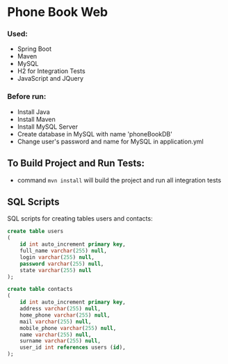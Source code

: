 # Phone Book Web

### Used:
* Spring Boot
* Maven
* MySQL
* H2 for Integration Tests
* JavaScript and JQuery

### Before run: 
* Install Java
* Install Maven
* Install MySQL Server
* Create database in MySQL with name 'phoneBookDB'
* Change user's password and name for MySQL in application.yml

## To Build Project and Run Tests:
* command `mvn install` will build the project and run all integration tests

## SQL Scripts
SQL scripts for creating tables users and contacts:
```sql
create table users
(
	id int auto_increment primary key,
	full_name varchar(255) null,
	login varchar(255) null,
	password varchar(255) null,
	state varchar(255) null
);
```
```sql
create table contacts
(
	id int auto_increment primary key,
	address varchar(255) null,
	home_phone varchar(255) null,
	mail varchar(255) null,
	mobile_phone varchar(255) null,
	name varchar(255) null,
	surname varchar(255) null,
	user_id int references users (id),
);

```




